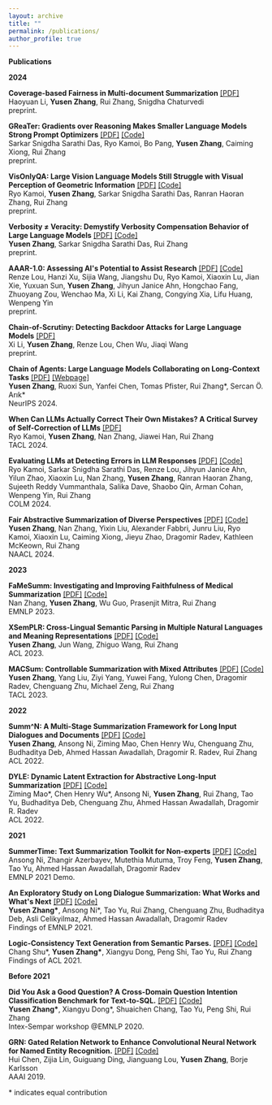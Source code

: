 ```yaml
---
layout: archive
title: ""
permalink: /publications/
author_profile: true
---
```


**Publications**

**2024**

**Coverage-based Fairness in Multi-document Summarization** [\[PDF\]](https://arxiv.org/pdf/2412.08795) \
Haoyuan Li, **Yusen Zhang**, Rui Zhang, Snigdha Chaturvedi \
preprint.

**GReaTer: Gradients over Reasoning Makes Smaller Language Models Strong Prompt Optimizers** [\[PDF\]](https://arxiv.org/pdf/2412.09722) [\[Code\]](https://github.com/psunlpgroup/GreaTer) \
Sarkar Snigdha Sarathi Das, Ryo Kamoi, Bo Pang, **Yusen Zhang**, Caiming Xiong, Rui Zhang \
preprint.

**VisOnlyQA: Large Vision Language Models Still Struggle with Visual Perception of Geometric Information** [\[PDF\]](https://arxiv.org/abs/2412.00947) [\[Code\]](https://github.com/psunlpgroup/VisOnlyQA)\
Ryo Kamoi, **Yusen Zhang**, Sarkar Snigdha Sarathi Das, Ranran Haoran Zhang, Rui Zhang \
preprint.

**Verbosity ≠ Veracity: Demystify Verbosity Compensation Behavior of Large Language Models** [\[PDF\]](https://arxiv.org/abs/2411.07858) [\[Code\]](https://github.com/psunlpgroup/VerbosityLLM)\
**Yusen Zhang**, Sarkar Snigdha Sarathi Das, Rui Zhang \
preprint.

**AAAR-1.0: Assessing AI's Potential to Assist Research** [\[PDF\]](https://arxiv.org/pdf/2410.22394) [\[Code\]](https://github.com/RenzeLou/AAAR-1.0/tree/main) \
Renze Lou, Hanzi Xu, Sijia Wang, Jiangshu Du, Ryo Kamoi, Xiaoxin Lu, Jian Xie, Yuxuan Sun, **Yusen Zhang**, Jihyun Janice Ahn, Hongchao Fang, Zhuoyang Zou, Wenchao Ma, Xi Li, Kai Zhang, Congying Xia, Lifu Huang, Wenpeng Yin \
preprint.

**Chain-of-Scrutiny: Detecting Backdoor Attacks for Large Language Models** [\[PDF\]](https://arxiv.org/pdf/2406.05948) \
Xi Li, **Yusen Zhang**, Renze Lou, Chen Wu, Jiaqi Wang \
preprint.

**Chain of Agents: Large Language Models Collaborating on Long-Context Tasks** [\[PDF\]](https://arxiv.org/pdf/2406.02818) [\[Webpage\]](https://yszh8.github.io/chain-of-agents/)\
**Yusen Zhang**, Ruoxi Sun, Yanfei Chen, Tomas Pfister, Rui Zhang\*, Sercan Ö. Arık* \
NeurIPS 2024.

**When Can LLMs Actually Correct Their Own Mistakes? A Critical Survey of Self-Correction of LLMs** [\[PDF\]](https://arxiv.org/pdf/2406.01297) \
Ryo Kamoi, **Yusen Zhang**, Nan Zhang, Jiawei Han, Rui Zhang \
TACL 2024.

**Evaluating LLMs at Detecting Errors in LLM Responses** [\[PDF\]](https://arxiv.org/pdf/2404.03602) [\[Code\]](https://github.com/psunlpgroup/ReaLMistake) \
Ryo Kamoi, Sarkar Snigdha Sarathi Das, Renze Lou, Jihyun Janice Ahn, Yilun Zhao, Xiaoxin Lu, Nan Zhang, **Yusen Zhang**, Ranran Haoran Zhang, Sujeeth Reddy Vummanthala, Salika Dave, Shaobo Qin, Arman Cohan, Wenpeng Yin, Rui Zhang \
COLM 2024.

**Fair Abstractive Summarization of Diverse Perspectives** [\[PDF\]](https://arxiv.org/pdf/2311.07884.pdf) [\[Code\]](https://github.com/psunlpgroup/FairSumm) \
**Yusen Zhang**, Nan Zhang, Yixin Liu, Alexander Fabbri, Junru Liu, Ryo Kamoi, Xiaoxin Lu, Caiming Xiong, Jieyu Zhao, Dragomir Radev, Kathleen McKeown, Rui Zhang \
NAACL 2024.


**2023**

**FaMeSumm: Investigating and Improving Faithfulness of Medical Summarization** [\[PDF\]](https://arxiv.org/pdf/2311.02271.pdf) [\[Code\]](https://github.com/psunlpgroup/FaMeSumm) \
Nan Zhang, **Yusen Zhang**, Wu Guo, Prasenjit Mitra, Rui Zhang \
EMNLP 2023.

**XSemPLR: Cross-Lingual Semantic Parsing in Multiple Natural Languages and Meaning Representations** [\[PDF\]](https://arxiv.org/pdf/2306.04085.pdf) [\[Code\]](https://github.com/psunlpgroup/XSemPLR) \
**Yusen Zhang**, Jun Wang, Zhiguo Wang, Rui Zhang\
ACL 2023.

**MACSum: Controllable Summarization with Mixed Attributes** [\[PDF\]](https://arxiv.org/pdf/2211.05041.pdf) [\[Code\]](https://github.com/psunlpgroup/MACSum)\
**Yusen Zhang**, Yang Liu, Ziyi Yang, Yuwei Fang, Yulong Chen, Dragomir Radev, Chenguang Zhu, Michael Zeng, Rui Zhang\
TACL 2023.


**2022**

**Summ^N: A Multi-Stage Summarization Framework for Long Input Dialogues and Documents** [\[PDF\]](https://arxiv.org/pdf/2110.10150.pdf) [\[Code\]](https://github.com/psunlpgroup/Summ-N)\
**Yusen Zhang**, Ansong Ni, Ziming Mao, Chen Henry Wu, Chenguang Zhu, Budhaditya Deb, Ahmed Hassan Awadallah, Dragomir R. Radev, Rui Zhang\
ACL 2022.

**DYLE: Dynamic Latent Extraction for Abstractive Long-Input Summarization** [\[PDF\]](https://arxiv.org/pdf/2110.08168.pdf) [\[Code\]](https://github.com/Yale-LILY/DYLE)\
Ziming Mao\*, Chen Henry Wu\*, Ansong Ni, **Yusen Zhang**, Rui Zhang, Tao Yu, Budhaditya Deb, Chenguang Zhu, Ahmed Hassan Awadallah, Dragomir R. Radev\
ACL 2022.


**2021**

**SummerTime: Text Summarization Toolkit for Non-experts**  [\[PDF\]](https://arxiv.org/pdf/2108.12738.pdf) [\[Code\]](https://github.com/Yale-LILY/SummerTime)\
Ansong Ni, Zhangir Azerbayev, Mutethia Mutuma, Troy Feng, **Yusen Zhang**, Tao Yu, Ahmed Hassan Awadallah, Dragomir Radev\
EMNLP 2021 Demo.

**An Exploratory Study on Long Dialogue Summarization: What Works and What's Next** [\[PDF\]](https://arxiv.org/pdf/2109.04609.pdf) [\[Code\]](https://github.com/chatc/LongDialSumm)\
**Yusen Zhang\***, Ansong Ni\*, Tao Yu, Rui Zhang, Chenguang Zhu, Budhaditya Deb, Asli Celikyilmaz, Ahmed Hassan Awadallah, Dragomir Radev\
Findings of EMNLP 2021.

**Logic-Consistency Text Generation from Semantic Parses.** [\[PDF\]](https://arxiv.org/pdf/2108.00577.pdf) [\[Code\]](https://github.com/Ciaranshu/relogic)\
Chang Shu\*, **Yusen Zhang\***, Xiangyu Dong, Peng Shi, Tao Yu, Rui Zhang\
Findings of ACL 2021.

**Before 2021**

**Did You Ask a Good Question? A Cross-Domain Question Intention Classification Benchmark for Text-to-SQL.** [\[PDF\]](https://arxiv.org/pdf/2010.12634.pdf) [\[Code\]](https://github.com/chatc/TriageSQL)\
**Yusen Zhang\***, Xiangyu Dong\*, Shuaichen Chang, Tao Yu, Peng Shi, Rui Zhang\
Intex-Sempar workshop @EMNLP 2020.

**GRN: Gated Relation Network to Enhance Convolutional Neural Network for Named Entity Recognition.** [\[PDF\]](https://arxiv.org/pdf/1907.05611.pdf) [\[Code\]](https://github.com/microsoft/vert-papers/tree/master/papers/GRN-NER)\
Hui Chen, Zijia Lin, Guiguang Ding, Jianguang Lou, **Yusen Zhang**, Borje Karlsson\
AAAI 2019.

\* indicates equal contribution
